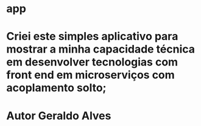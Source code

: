 # app


# Criei este simples aplicativo para mostrar a minha capacidade técnica em desenvolver tecnologias com front end em microserviços com acoplamento solto; 

# Autor Geraldo Alves 